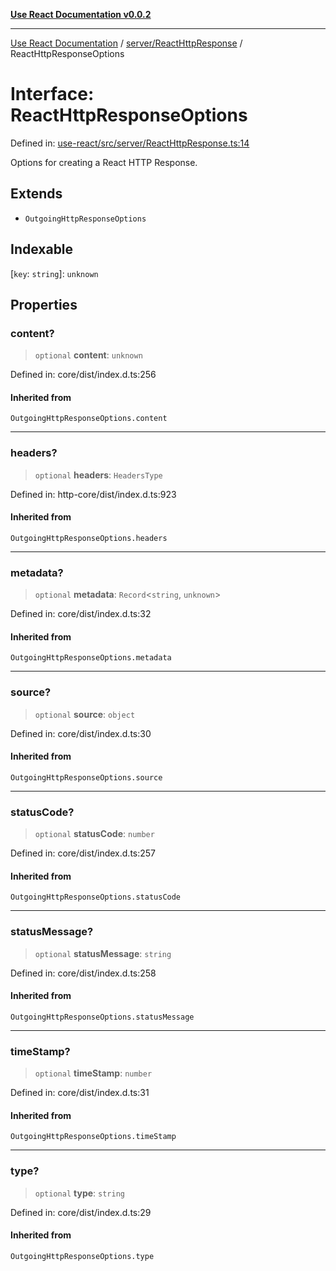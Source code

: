 [**Use React Documentation v0.0.2**](../../../README.md)

***

[Use React Documentation](../../../modules.md) / [server/ReactHttpResponse](../README.md) / ReactHttpResponseOptions

# Interface: ReactHttpResponseOptions

Defined in: [use-react/src/server/ReactHttpResponse.ts:14](https://github.com/stonemjs/use-react/blob/35b6e6a63b128df8b7d2db68dda3eb3286adfc69/src/server/ReactHttpResponse.ts#L14)

Options for creating a React HTTP Response.

## Extends

- `OutgoingHttpResponseOptions`

## Indexable

\[`key`: `string`\]: `unknown`

## Properties

### content?

> `optional` **content**: `unknown`

Defined in: core/dist/index.d.ts:256

#### Inherited from

`OutgoingHttpResponseOptions.content`

***

### headers?

> `optional` **headers**: `HeadersType`

Defined in: http-core/dist/index.d.ts:923

#### Inherited from

`OutgoingHttpResponseOptions.headers`

***

### metadata?

> `optional` **metadata**: `Record`\<`string`, `unknown`\>

Defined in: core/dist/index.d.ts:32

#### Inherited from

`OutgoingHttpResponseOptions.metadata`

***

### source?

> `optional` **source**: `object`

Defined in: core/dist/index.d.ts:30

#### Inherited from

`OutgoingHttpResponseOptions.source`

***

### statusCode?

> `optional` **statusCode**: `number`

Defined in: core/dist/index.d.ts:257

#### Inherited from

`OutgoingHttpResponseOptions.statusCode`

***

### statusMessage?

> `optional` **statusMessage**: `string`

Defined in: core/dist/index.d.ts:258

#### Inherited from

`OutgoingHttpResponseOptions.statusMessage`

***

### timeStamp?

> `optional` **timeStamp**: `number`

Defined in: core/dist/index.d.ts:31

#### Inherited from

`OutgoingHttpResponseOptions.timeStamp`

***

### type?

> `optional` **type**: `string`

Defined in: core/dist/index.d.ts:29

#### Inherited from

`OutgoingHttpResponseOptions.type`
